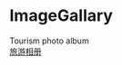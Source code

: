 # ImageGallary
Tourism photo album <br>
<a href="https://cold-code.github.io/ImageGallary/https://github.com/cold-code/ImageGallary/blob/master/index.html" title="旅游相册">旅游相册</a>
